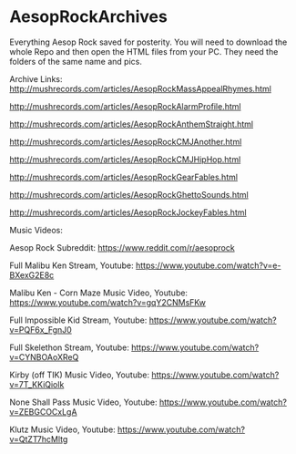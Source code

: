 # AesopRockArchives
Everything Aesop Rock saved for posterity.
You will need to download the whole Repo and then open the HTML files from your PC. They need the folders of the same name and pics.

Archive Links:
http://mushrecords.com/articles/AesopRockMassAppealRhymes.html

http://mushrecords.com/articles/AesopRockAlarmProfile.html

http://mushrecords.com/articles/AesopRockAnthemStraight.html

http://mushrecords.com/articles/AesopRockCMJAnother.html

http://mushrecords.com/articles/AesopRockCMJHipHop.html

http://mushrecords.com/articles/AesopRockGearFables.html

http://mushrecords.com/articles/AesopRockGhettoSounds.html

http://mushrecords.com/articles/AesopRockJockeyFables.html

Music Videos:

Aesop Rock Subreddit: https://www.reddit.com/r/aesoprock

Full Malibu Ken Stream, Youtube: https://www.youtube.com/watch?v=e-BXexG2E8c

Malibu Ken - Corn Maze Music Video, Youtube: https://www.youtube.com/watch?v=gqY2CNMsFKw

Full Impossible Kid Stream, Youtube: https://www.youtube.com/watch?v=PQF6x_FgnJ0

Full Skelethon Stream, Youtube: https://www.youtube.com/watch?v=CYNBOAoXReQ

Kirby (off TIK) Music Video, Youtube: https://www.youtube.com/watch?v=7T_KKiQiolk

None Shall Pass Music Video, Youtube: https://www.youtube.com/watch?v=ZEBGCOCxLgA

Klutz Music Video, Youtube: https://www.youtube.com/watch?v=QtZT7hcMltg
